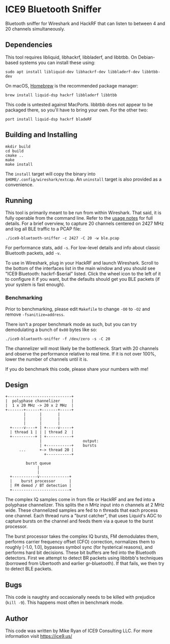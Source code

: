 # ICE9 Bluetooth Sniffer

Bluetooth sniffer for Wireshark and HackRF that can listen to between 4
and 20 channels simultaneously.

## Dependencies

This tool requires libliquid, libhackrf, libbladerf, and libbtbb. On
Debian-based systems you can install these using:

    sudo apt install libliquid-dev libhackrf-dev libbladerf-dev libbtbb-dev

On macOS, [Homebrew](https://brew.sh/) is the recommended package
manager:

    brew install liquid-dsp hackrf libbladerf libbtbb

This code is untested against MacPorts. libbtbb does not appear to be
packaged there, so you'll have to bring your own. For the other two:

    port install liquid-dsp hackrf bladeRF

## Building and Installing

    mkdir build
    cd build
    cmake ..
    make
    make install

The `install` target will copy the binary into
`$HOME/.config/wireshark/extcap`. An `uninstall` target is also provided
as a convenience.

## Running

This tool is primarily meant to be run from within Wireshark. That said,
it is fully operable from the command line. Refer to the [usage
notes](help.txt) for full details. For a brief overview, to capture 20
channels centered on 2427 MHz and log all BLE traffic to a PCAP file:

    ./ice9-bluetooth-sniffer -c 2427 -C 20 -w ble.pcap

For performance stats, add `-s`. For low-level details and info about
classic Bluetooth packets, add `-v`.

To use in Wireshark, plug in your HackRF and launch Wireshark. Scroll to
the bottom of the interfaces list in the main window and you should see
"ICE9 Bluetooth: hackrf-$serial" listed. Click the wheel icon to the
left of it to configure it if you want, but the defaults should get you
BLE packets (if your system is fast enough).

### Benchmarking

Prior to benchmarking, please edit `Makefile` to change `-O0` to `-O2`
and remove `-fsanitize=address`.

There isn't a proper benchmark mode as such, but you can try
demodulating a bunch of `0x00` bytes like so:

    ./ice9-bluetooth-sniffer -f /dev/zero -s -C 20

The channelizer will most likely be the bottleneck. Start with 20
channels and observe the performance relative to real time. If it is not
over 100%, lower the number of channels until it is.

If you do benchmark this code, please share your numbers with me!

## Design

    +----------------------------+
    |  polyphase channelizer     |
    |  1 x 20 MHz -> 20 x 2 MHz  |
    +-------+------+-------+-----+
            |      |       |
            |      |       |
            |      |       |
      +-----v----+ | +-----v-----+
      | thread 1 | | | thread 2  |
      +----------+ | +-----------+
                   |                  output:
                   | +-----------+    bursts
          ...      +-> thread 20 |
                     +-----------+

             burst queue
                  |
                  |
      +-----------v-------------+
      |    burst processor      |
      | FM demod / BT detection |
      +-------------------------+

The complex IQ samples come in from file or HackRF and are fed into a
polyphase channelizer. This splits the n MHz input into n channels at 2
MHz wide. These channelized samples are fed to n threads that each
process one channel. Each thread runs a "burst catcher", that uses
Liquid's AGC to capture bursts on the channel and feeds them via a queue
to the burst processor.

The burst processor takes the complex IQ bursts, FM demodulates them,
performs carrier frequency offset (CFO) correction, normalizes them to
roughly [-1.0, 1.0], bypasses symbol sync (for hysterical reasons), and
performs hard bit decisions. These bit buffers are fed into the
Bluetooth detectors. First we attempt to detect BR packets using
libbtbb's techniques (borrowed from Ubertooth and earlier gr-bluetooth).
If that fails, we then try to detect BLE packets.

## Bugs

This code is naughty and occasionally needs to be killed with prejudice
(`kill -9`). This happens most often in benchmark mode.

## Author

This code was written by Mike Ryan of ICE9 Consulting LLC. For more
information visit https://ice9.us/
